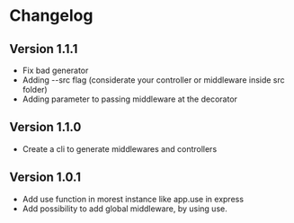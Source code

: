 # Changelog

## Version 1.1.1

- Fix bad generator 
- Adding --src flag (considerate your controller or middleware inside src folder)
- Adding parameter to passing middleware at the decorator

## Version 1.1.0

- Create a cli to generate middlewares and controllers
## Version 1.0.1

- Add use function in morest instance like app.use in express
- Add possibility to add global middleware, by using use.